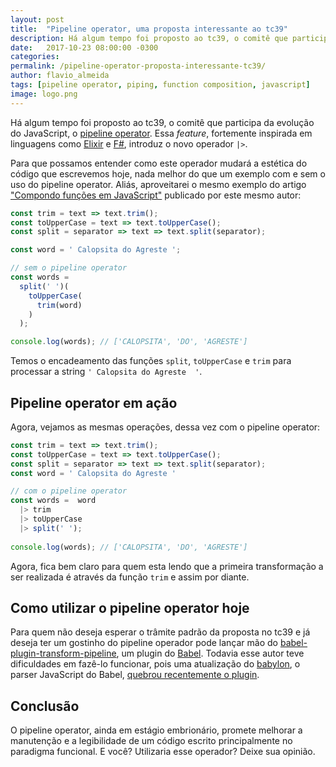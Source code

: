 ```yaml
---
layout: post
title:  "Pipeline operator, uma proposta interessante ao tc39"
description: Há algum tempo foi proposto ao tc39, o comitê que participa da evolução do JavaScript, o pipeline operator. Essa feature, fortemente inspirada em linguagens como Elixir e F#, introduz o novo operador |>.
date:   2017-10-23 08:00:00 -0300
categories:
permalink: /pipeline-operator-proposta-interessante-tc39/
author: flavio_almeida
tags: [pipeline operator, piping, function composition, javascript]
image: logo.png
---
```


Há algum tempo foi proposto ao tc39, o comitê que participa da evolução do JavaScript, o <a href="https://github.com/tc39/proposal-pipeline-operator" target="_blank">pipeline operator</a>. Essa *feature*, fortemente inspirada em linguagens como <a href="https://elixirschool.com/pt/lessons/basics/pipe-operator/" target="_blank">Elixir</a> e <a href="https://stackoverflow.com/questions/12921197/why-does-the-pipe-operator-work" target="_blank">F#</a>, introduz o novo operador `|>`. 

Para que possamos entender como este operador mudará a estética do código que escrevemos hoje, nada melhor do que um exemplo com e sem o uso do pipeline operator. Aliás, aproveitarei o mesmo exemplo do artigo <a href="http://cangaceirojavascript.com.br/compondo-funcoes-javascript/" target="_blank">"Compondo funções em JavaScript"</a> publicado por este mesmo autor:

```javascript
const trim = text => text.trim();
const toUpperCase = text => text.toUpperCase();
const split = separator => text => text.split(separator);

const word = ' Calopsita do Agreste ';

// sem o pipeline operator
const words = 
  split(' ')( 
    toUpperCase(
      trim(word)
    )
  );

console.log(words); // ['CALOPSITA', 'DO', 'AGRESTE']
```
Temos o encadeamento das funções `split`, `toUpperCase` e `trim` para processar a string `' Calopsita do Agreste  '`. 

## Pipeline operator em ação

Agora, vejamos as mesmas operações, dessa vez com o pipeline operator:

```javascript
const trim = text => text.trim();
const toUpperCase = text => text.toUpperCase();
const split = separator => text => text.split(separator);
const word = ' Calopsita do Agreste '

// com o pipeline operator
const words =  word 
  |> trim 
  |> toUpperCase 
  |> split(' ');
  
console.log(words); // ['CALOPSITA', 'DO', 'AGRESTE']
```

Agora, fica bem claro para quem esta lendo que a primeira transformação a ser realizada é através da função `trim` e assim por diante.

## Como utilizar o pipeline operator hoje

Para quem não deseja esperar o trâmite padrão da proposta no tc39 e já deseja ter um gostinho do pipeline operador pode lançar mão do <a href="https://www.npmjs.com/package/babel-plugin-transform-pipeline" target="_blank">babel-plugin-transform-pipeline</a>, um plugin do <a href="https://babeljs.io/"  target="_blank">Babel</a>. Todavia esse autor teve dificuldades em fazê-lo funcionar, pois uma atualização do <a href="https://github.com/babel/babylon" target="_blank">babylon</a>, o parser JavaScript do Babel, <a href="https://github.com/SuperPaintman/babel-plugin-transform-pipeline/issues/1" target="_blank">quebrou recentemente o plugin</a>.

## Conclusão

O pipeline operator, ainda em estágio embrionário, promete melhorar a manutenção e a legibilidade de um código escrito principalmente no paradigma funcional. E você? Utilizaria esse operador? Deixe sua opinião.